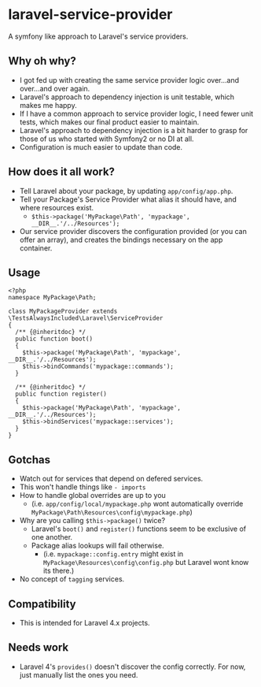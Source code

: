 # laravel-service-provider
A symfony like approach to Laravel's service providers.

## Why oh why?
* I got fed up with creating the same service provider logic over...and over...and over again.
* Laravel's approach to dependency injection is unit testable, which makes me happy. 
* If I have a common approach to service provider logic, I need fewer unit tests, which makes our final product easier to maintain.
* Laravel's approach to dependency injection is a bit harder to grasp for those of us who started with Symfony2 or no DI at all.
* Configuration is much easier to update than code.

## How does it all work?
* Tell Laravel about your package, by updating `app/config/app.php`.
* Tell your Package's Service Provider what alias it should have, and where resources exist.
  * `$this->package('MyPackage\Path', 'mypackage', __DIR__.'/../Resources');`
* Our service provider discovers the configuration provided (or you can offer an array), and creates the bindings necessary on the app container.

## Usage
```
<?php
namespace MyPackage\Path;

class MyPackageProvider extends \TestsAlwaysIncluded\Laravel\ServiceProvider
{
  /** {@inheritdoc} */
  public function boot()
  {
    $this->package('MyPackage\Path', 'mypackage', __DIR__.'/../Resources');
    $this->bindCommands('mypackage::commands');
  }
  
  /** {@inheritdoc} */
  public function register()
  {
    $this->package('MyPackage\Path', 'mypackage', __DIR__.'/../Resources');
    $this->bindServices('mypackage::services');
  }
}
```

## Gotchas
* Watch out for services that depend on defered services.
* This won't handle things like `- imports`
* How to handle global overrides are up to you
  * (i.e. `app/config/local/mypackage.php` wont automatically override `MyPackage\Path\Resources\config\mypackage.php`)
* Why are you calling `$this->package()` twice?
  * Laravel's `boot()` and `register()` functions seem to be exclusive of one another.
  * Package alias lookups will fail otherwise.
    * (i.e. `mypackage::config.entry` might exist in `MyPackage\Resources\config\config.php` but Laravel wont know its there.)
* No concept of `tagging` services.

## Compatibility
* This is intended for Laravel 4.x projects.

## Needs work
* Laravel 4's `provides()` doesn't discover the config correctly. For now, just manually list the ones you need.
